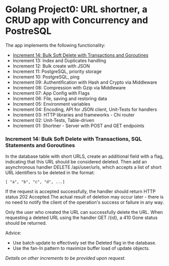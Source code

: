 # Golang Project0: URL shortner, a CRUD app with Concurrency and PostreSQL 

The app implements the following functionality:
- [Increment 14: Bulk Soft Delete with Transactions and Goroutines](https://github.com/allensuvorov/shortner2022#increment-14-bulk-soft-delete-with-transactions-sql-statements-and-goroutines)
- Increment 13: Index and Duplicates handling
- Increment 12: Bulk create with JSON
- Increment 11: PostgreSQL, priority storage
- Increment 10: PostgreSQL, ping
- Increment 09: Authentification with Hash and Crypto via Middleware
- Increment 08: Compression with Gzip via Middleware
- Increment 07: App Config with Flags
- Increment 06: File, saving and restoring data
- Increment 05: Environment variables
- Increment 04: Encoding, API for JSON client, Unit-Tests for handlers
- Increment 03: HTTP libraries and frameworks - Chi router
- Increment 02: Unit-Tests, Table-driven
- Increment 01: Shortner - Server with POST and GET endpoints 

### Increment 14: Bulk Soft Delete with Transactions, SQL Statements and Goroutines
In the database table with short URLS, create an additional field with a flag, indicating that this URL should be considered deleted. Then add an asynchronous handler DELETE /api/user/urls, which accepts a list of short URL identifiers to be deleted in the format:
````
[ "a", "b", "c", "d", ...]
````
If the request is accepted successfully, the handler should return HTTP status 202 Accepted.The actual result of deletion may occur later - there is no need to notify the client of the operation's success or failure in any way.

Only the user who created the URL can successfully delete the URL. When requesting a deleted URL using the handler GET /{id}, a 410 Gone status should be returned.

Advice:
- Use batch update to effectively set the Deleted flag in the database.
- Use the fan-In pattern to maximize buffer load of update objects.

*Details on other increments to be provided upon request.*
